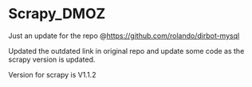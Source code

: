 # Scrapy_DMOZ

Just an update for the repo @https://github.com/rolando/dirbot-mysql

Updated the outdated link in original repo and update some code as the scrapy version is updated.

Version for scrapy is V1.1.2
